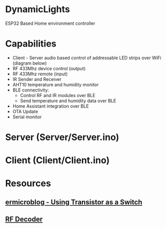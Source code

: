 # DynamicLights
ESP32 Based Home environment controller

# Capabilities
- Client - Server audio based control of addressable LED strips over WiFi (diagram below)
- RF 433Mhz device control (output)
- RF 433Mhz remote (input)
- IR Sender and Receiver
- AHT10 temperature and humidity monitor
- BLE connectivity:
    - Control RF and IR modules over BLE
    - Send temperature and humidity data over BLE
- Home Assistant integration over BLE
- OTA Update
- Serial monitor

# Server (Server/Server.ino) 

# Client (Client/Client.ino)

# Resources
## [ermicroblog - Using Transistor as a Switch](http://www.ermicro.com/blog/?p=423)
## [RF Decoder](https://test.sui.li/oszi/)